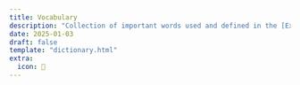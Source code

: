 ```yaml
---
title: Vocabulary
description: "Collection of important words used and defined in the [Extracts](/learn/textbook)"
date: 2025-01-03
draft: false
template: "dictionary.html"
extra:
  icon: 📖
---
```

